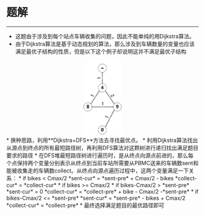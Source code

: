 # 题解
----
* 这题由于涉及到每个站点车辆收集的问题，因此不能单纯的用Dijkstra算法。
* 由于Dijkstra算法是基于动态规划的算法，那么涉及到车辆数量的变量也应该满足最优子结构的性质，但是以下这个例子却说明这并不满足最优子结构 
<div align=center><img width="100" src="CornerCase.png"></div>  
* 换种思路，利用**Dijkstra+DFS**方法去寻找最优点。
* 利用Dijkstra算法找出从源点到终点的所有最短路径树，再利用DFS算法对这颗树进行递归找出满足题目要求的路径
* 在DFS堆最短路径树进行遍历时，是从终点向源点前进的，那么每个点保持两个变量分别表示从终点到当前车站所需要从PBMC送来的车辆数sent和能被收集走的车辆数collect。从终点向源点遍历过程中，这两个变量满足一下关系：
	* if bikes < Cmax/2  
	*sent-cur* = *sent-pre* + Cmax/2 - bikes  
	*collect-cur* = *collect-cur*
	* if bikes >= Cmax/2
		* if bikes-Cmax/2 > *sent-pre*  
		*sent-cur* = 0  
		*collect-cur* = *collect-pre* + bike - Cmax/2 -*sent-pre*
		* if bikes-Cmax/2 <= *sent-pre*  
		*sent-cur* = *sent-pre* - bikes + Cmax/2  
		*collect-cur* = *collect-pre*
* 最终选择满足题目的最优路径即可
